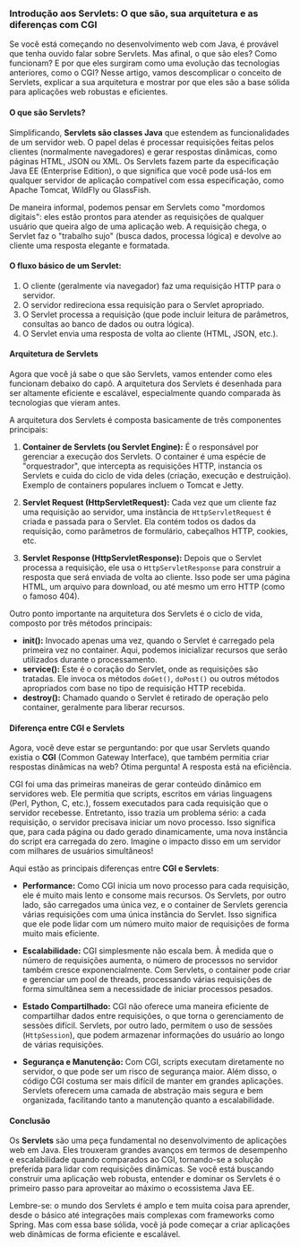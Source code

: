 ### Introdução aos Servlets: O que são, sua arquitetura e as diferenças com CGI

Se você está começando no desenvolvimento web com Java, é provável que tenha ouvido falar sobre Servlets. Mas afinal, o
que são eles? Como funcionam? E por que eles surgiram como uma evolução das tecnologias anteriores, como o CGI? Nesse
artigo, vamos descomplicar o conceito de Servlets, explicar a sua arquitetura e mostrar por que eles são a base sólida
para aplicações web robustas e eficientes.

#### O que são Servlets?

Simplificando, **Servlets são classes Java** que estendem as funcionalidades de um servidor web. O papel delas é
processar requisições feitas pelos clientes (normalmente navegadores) e gerar respostas dinâmicas, como páginas HTML,
JSON ou XML. Os Servlets fazem parte da especificação Java EE (Enterprise Edition), o que significa que você pode
usá-los em qualquer servidor de aplicação compatível com essa especificação, como Apache Tomcat, WildFly ou GlassFish.

De maneira informal, podemos pensar em Servlets como "mordomos digitais": eles estão prontos para atender as requisições
de qualquer usuário que queira algo de uma aplicação web. A requisição chega, o Servlet faz o "trabalho sujo" (busca
dados, processa lógica) e devolve ao cliente uma resposta elegante e formatada.

#### O fluxo básico de um Servlet:

1. O cliente (geralmente via navegador) faz uma requisição HTTP para o servidor.
2. O servidor redireciona essa requisição para o Servlet apropriado.
3. O Servlet processa a requisição (que pode incluir leitura de parâmetros, consultas ao banco de dados ou outra
   lógica).
4. O Servlet envia uma resposta de volta ao cliente (HTML, JSON, etc.).

#### Arquitetura de Servlets

Agora que você já sabe o que são Servlets, vamos entender como eles funcionam debaixo do capô. A arquitetura dos
Servlets é desenhada para ser altamente eficiente e escalável, especialmente quando comparada às tecnologias que vieram
antes.

A arquitetura dos Servlets é composta basicamente de três componentes principais:

1. **Container de Servlets (ou Servlet Engine):** É o responsável por gerenciar a execução dos Servlets. O container é
   uma espécie de "orquestrador", que intercepta as requisições HTTP, instancia os Servlets e cuida do ciclo de vida
   deles (criação, execução e destruição). Exemplo de containers populares incluem o Tomcat e Jetty.

2. **Servlet Request (HttpServletRequest):** Cada vez que um cliente faz uma requisição ao servidor, uma instância de
   `HttpServletRequest` é criada e passada para o Servlet. Ela contém todos os dados da requisição, como parâmetros de
   formulário, cabeçalhos HTTP, cookies, etc.

3. **Servlet Response (HttpServletResponse):** Depois que o Servlet processa a requisição, ele usa o
   `HttpServletResponse` para construir a resposta que será enviada de volta ao cliente. Isso pode ser uma página HTML,
   um arquivo para download, ou até mesmo um erro HTTP (como o famoso 404).

Outro ponto importante na arquitetura dos Servlets é o ciclo de vida, composto por três métodos principais:

- **init():** Invocado apenas uma vez, quando o Servlet é carregado pela primeira vez no container. Aqui, podemos
  inicializar recursos que serão utilizados durante o processamento.
- **service():** Este é o coração do Servlet, onde as requisições são tratadas. Ele invoca os métodos `doGet()`,
  `doPost()` ou outros métodos apropriados com base no tipo de requisição HTTP recebida.
- **destroy():** Chamado quando o Servlet é retirado de operação pelo container, geralmente para liberar recursos.

#### Diferença entre CGI e Servlets

Agora, você deve estar se perguntando: por que usar Servlets quando existia o **CGI** (Common Gateway Interface), que
também permitia criar respostas dinâmicas na web? Ótima pergunta! A resposta está na eficiência.

CGI foi uma das primeiras maneiras de gerar conteúdo dinâmico em servidores web. Ele permitia que scripts, escritos em
várias linguagens (Perl, Python, C, etc.), fossem executados para cada requisição que o servidor recebesse. Entretanto,
isso trazia um problema sério: a cada requisição, o servidor precisava iniciar um novo processo. Isso significa que,
para cada página ou dado gerado dinamicamente, uma nova instância do script era carregada do zero. Imagine o impacto
disso em um servidor com milhares de usuários simultâneos!

Aqui estão as principais diferenças entre **CGI e Servlets**:

- **Performance:** Como CGI inicia um novo processo para cada requisição, ele é muito mais lento e consome mais
  recursos. Os Servlets, por outro lado, são carregados uma única vez, e o container de Servlets gerencia várias
  requisições com uma única instância do Servlet. Isso significa que ele pode lidar com um número muito maior de
  requisições de forma muito mais eficiente.

- **Escalabilidade:** CGI simplesmente não escala bem. À medida que o número de requisições aumenta, o número de
  processos no servidor também cresce exponencialmente. Com Servlets, o container pode criar e gerenciar um pool de
  threads, processando várias requisições de forma simultânea sem a necessidade de iniciar processos pesados.

- **Estado Compartilhado:** CGI não oferece uma maneira eficiente de compartilhar dados entre requisições, o que torna o
  gerenciamento de sessões difícil. Servlets, por outro lado, permitem o uso de sessões (`HttpSession`), que podem
  armazenar informações do usuário ao longo de várias requisições.

- **Segurança e Manutenção:** Com CGI, scripts executam diretamente no servidor, o que pode ser um risco de segurança
  maior. Além disso, o código CGI costuma ser mais difícil de manter em grandes aplicações. Servlets oferecem uma camada
  de abstração mais segura e bem organizada, facilitando tanto a manutenção quanto a escalabilidade.

#### Conclusão

Os **Servlets** são uma peça fundamental no desenvolvimento de aplicações web em Java. Eles trouxeram grandes avanços em
termos de desempenho e escalabilidade quando comparados ao CGI, tornando-se a solução preferida para lidar com
requisições dinâmicas. Se você está buscando construir uma aplicação web robusta, entender e dominar os Servlets é o
primeiro passo para aproveitar ao máximo o ecossistema Java EE.

Lembre-se: o mundo dos Servlets é amplo e tem muita coisa para aprender, desde o básico até integrações mais complexas
com frameworks como Spring. Mas com essa base sólida, você já pode começar a criar aplicações web dinâmicas de forma
eficiente e escalável.